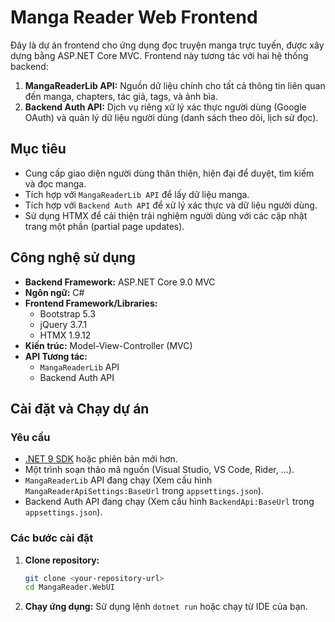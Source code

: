 # Manga Reader Web Frontend

Đây là dự án frontend cho ứng dụng đọc truyện manga trực tuyến, được xây dựng bằng ASP.NET Core MVC. Frontend này tương tác với hai hệ thống backend:

1.  **MangaReaderLib API:** Nguồn dữ liệu chính cho tất cả thông tin liên quan đến manga, chapters, tác giả, tags, và ảnh bìa.
2.  **Backend Auth API:** Dịch vụ riêng xử lý xác thực người dùng (Google OAuth) và quản lý dữ liệu người dùng (danh sách theo dõi, lịch sử đọc).

## Mục tiêu

- Cung cấp giao diện người dùng thân thiện, hiện đại để duyệt, tìm kiếm và đọc manga.
- Tích hợp với `MangaReaderLib API` để lấy dữ liệu manga.
- Tích hợp với `Backend Auth API` để xử lý xác thực và dữ liệu người dùng.
- Sử dụng HTMX để cải thiện trải nghiệm người dùng với các cập nhật trang một phần (partial page updates).

## Công nghệ sử dụng

- **Backend Framework:** ASP.NET Core 9.0 MVC
- **Ngôn ngữ:** C#
- **Frontend Framework/Libraries:**
  - Bootstrap 5.3
  - jQuery 3.7.1
  - HTMX 1.9.12
- **Kiến trúc:** Model-View-Controller (MVC)
- **API Tương tác:**
  - `MangaReaderLib` API
  - Backend Auth API

## Cài đặt và Chạy dự án

### Yêu cầu

- [.NET 9 SDK](https://dotnet.microsoft.com/download/dotnet/9.0) hoặc phiên bản mới hơn.
- Một trình soạn thảo mã nguồn (Visual Studio, VS Code, Rider, ...).
- `MangaReaderLib` API đang chạy (Xem cấu hình `MangaReaderApiSettings:BaseUrl` trong `appsettings.json`).
- Backend Auth API đang chạy (Xem cấu hình `BackendApi:BaseUrl` trong `appsettings.json`).

### Các bước cài đặt

1.  **Clone repository:**
    ```bash
    git clone <your-repository-url>
    cd MangaReader.WebUI
    ```
2.  **Chạy ứng dụng:**
    Sử dụng lệnh `dotnet run` hoặc chạy từ IDE của bạn.

